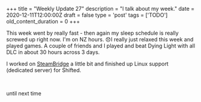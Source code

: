 
+++
title = "Weekly Update 27"
description = "I talk about my week."
date = 2020-12-11T12:00:00Z
draft = false
type = 'post'
tags = ['TODO']
old_content_duration = 0
+++

<p>This week went by really fast - then again my sleep schedule is really screwed up right now. I'm on NZ hours. 😞I really just relaxed this week and played games. A couple of friends and I played and beat Dying Light with all DLC in about 30 hours across 3 days.</p>
<p>I worked on <a href="https://github.com/trdwll/steambridge" target="_blank" rel="noopener">SteamBridge</a> a little bit and finished up Linux support (dedicated server) for Shifted.</p>
<p>&nbsp;</p>
<p>until next time</p>
    